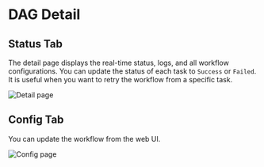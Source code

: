 # DAG Detail

## Status Tab

The detail page displays the real-time status, logs, and all workflow configurations. You can update the status of each task to `Success` or `Failed`. It is useful when you want to retry the workflow from a specific task.

![Detail page](https://user-images.githubusercontent.com/1475839/166269521-03098e46-6608-43fa-b363-0d00b069c808.png)

## Config Tab

You can update the workflow from the web UI.

![Config page](https://user-images.githubusercontent.com/1475839/168244116-785b0444-228c-4919-99ae-14dd80abbf50.png)